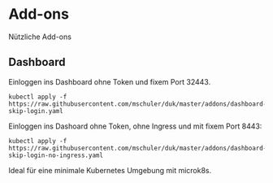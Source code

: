 Add-ons
=======

Nützliche Add-ons

Dashboard
---------

Einloggen ins Dashboard ohne Token und fixem Port 32443.

    kubectl apply -f https://raw.githubusercontent.com/mschuler/duk/master/addons/dashboard-skip-login.yaml
    
Einloggen ins Dashoard ohne Token, ohne Ingress und mit fixem Port 8443:

    kubectl apply -f https://raw.githubusercontent.com/mschuler/duk/master/addons/dashboard-skip-login-no-ingress.yaml
    
Ideal für eine minimale Kubernetes Umgebung mit microk8s.